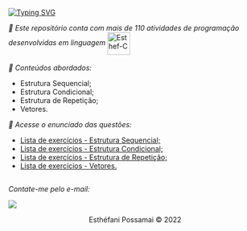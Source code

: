 <div>

[![Typing SVG](https://readme-typing-svg.herokuapp.com?font=Inconsolata&size=30&color=B695C3&lines=Atividades+em+linguagem+C)](https://git.io/typing-svg)
</div>
<div>
  <i>🔭 Este repositório conta com mais de 110 atividades de programação desenvolvidas em linguagem </i>
   <img align="center" alt="Esthef-C" height="45" width="45" src="https://cdn.jsdelivr.net/gh/devicons/devicon/icons/c/c-plain.svg">
  </div>
  <br/ >
  <i>📌 Conteúdos abordados:</i>
<ul>
  <li>Estrutura Sequencial;</li>
    <li>Estrutura Condicional;</li>
  <li>Estrutura de Repetição;</li>
  <li>Vetores.</li>
</ul>
</div>

<div>
  <p><i>📌 Acesse o enunciado das questões:</i></p>
  <ul>
  <li><a href="https://drive.google.com/file/d/1NksE3-5KxsI0dhymegg4b1hWuKGY3GrN/view?usp=sharing" target="_blank">Lista de exercícios - Estrutura Sequencial;</a></li>
  <li><a href="https://drive.google.com/file/d/1o4j6Y49_BKbDAC6tyR6dECWPB4uO4I8A/view?usp=sharing" target="_blank">Lista de exercícios - Estrutura Condicional;</a></li>
  <li><a href="https://drive.google.com/file/d/1MLSsiZ0H0gcMdI_1V9aetW33TP8NcaAp/view?usp=sharing" target="_blank">Lista de exercícios - Estrutura de Repetição;</a></li>
  <li><a href="https://drive.google.com/file/d/1LgwrxA4tdEvoccCTZhboS6Hmwr7pZL_j/view?usp=sharing" target="_blank">Lista de exercícios - Vetores.</a></li>
</div>

##
  <div>
    <p><i>Contate-me pelo e-mail: </i></p>
    <a href = "mailto: esthefani_possamai@hotmail.com" target="_blank"><img src="https://img.shields.io/badge/-Gmail-%23333?style=for-the-badge&logo=gmail&logoColor=white" target="_blank"></a>
  </div>
  <div align="center">
   <footer>
    <p>Esthéfani Possamai &copy; 2022</p>
   </footer>
   </div>

  
